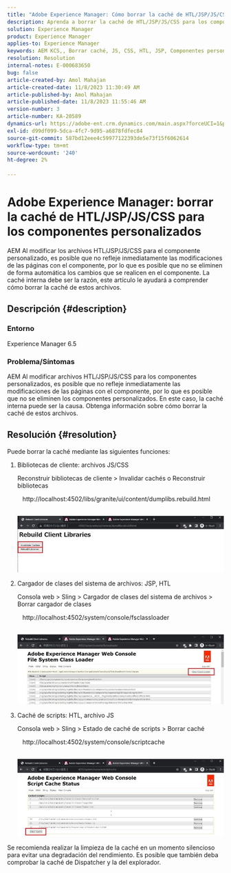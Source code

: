 ```yaml
---
title: "Adobe Experience Manager: Cómo borrar la caché de HTL/JSP/JS/CSS para los componentes personalizados"
description: Aprenda a borrar la caché de HTL/JSP/JS/CSS para los componentes personalizados en Adobe Experience Manager.
solution: Experience Manager
product: Experience Manager
applies-to: Experience Manager
keywords: AEM KCS,, Borrar caché, JS, CSS, HTL, JSP, Componentes personalizados
resolution: Resolution
internal-notes: E-000683650
bug: false
article-created-by: Amol Mahajan
article-created-date: 11/8/2023 11:30:49 AM
article-published-by: Amol Mahajan
article-published-date: 11/8/2023 11:55:46 AM
version-number: 3
article-number: KA-20589
dynamics-url: https://adobe-ent.crm.dynamics.com/main.aspx?forceUCI=1&pagetype=entityrecord&etn=knowledgearticle&id=71ba7040-2a7e-ee11-8179-6045bd006b3d
exl-id: d99df099-5dca-4fc7-9d95-a6878fdfec84
source-git-commit: 587bd12eee4c59977122393de5e73f15f6062614
workflow-type: tm+mt
source-wordcount: '240'
ht-degree: 2%

---
```


# Adobe Experience Manager: borrar la caché de HTL/JSP/JS/CSS para los componentes personalizados


AEM Al modificar los archivos HTL/JSP/JS/CSS para el componente personalizado, es posible que no refleje inmediatamente las modificaciones de las páginas con el componente, por lo que es posible que no se eliminen de forma automática los cambios que se realicen en el componente. La caché interna debe ser la razón, este artículo le ayudará a comprender cómo borrar la caché de estos archivos.

## Descripción {#description}


### <b>Entorno</b>

Experience Manager 6.5



### Problema/Síntomas

AEM Al modificar archivos HTL/JSP/JS/CSS para los componentes personalizados, es posible que no refleje inmediatamente las modificaciones de las páginas con el componente, por lo que es posible que no se eliminen los componentes personalizados. En este caso, la caché interna puede ser la causa.
Obtenga información sobre cómo borrar la caché de estos archivos.


## Resolución {#resolution}


Puede borrar la caché mediante las siguientes funciones:



1. Bibliotecas de cliente: archivos JS/CSS

   Reconstruir bibliotecas de cliente > Invalidar cachés o Reconstruir bibliotecas

      http://localhost:4502/libs/granite/ui/content/dumplibs.rebuild.html 

        ![](assets/ed2f2e85-af35-ed11-9db1-0022480869de.png)
2. Cargador de clases del sistema de archivos: JSP, HTL

   Consola web > Sling > Cargador de clases del sistema de archivos > Borrar cargador de clases

      http://localhost:4502/system/console/fsclassloader

        ![](assets/2438888b-af35-ed11-9db1-0022480869de.png)
3. Caché de scripts: HTL, archivo JS

   Consola web > Sling > Estado de caché de scripts > Borrar caché

      http://localhost:4502/system/console/scriptcache

        ![](assets/c97ddd91-af35-ed11-9db1-0022480869de.png)


Se recomienda realizar la limpieza de la caché en un momento silencioso para evitar una degradación del rendimiento.
Es posible que también deba comprobar la caché de Dispatcher y la del explorador.
